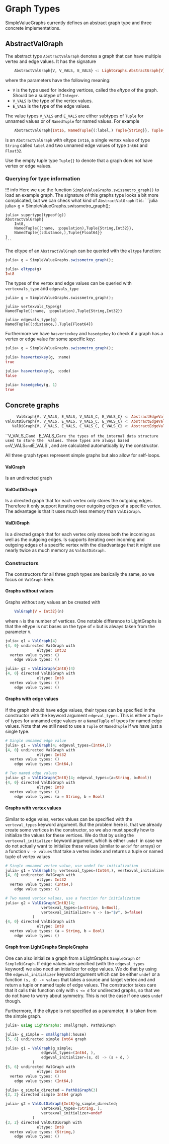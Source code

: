 # Graph Types

SimpleValueGraphs currently defines an abstract graph type
and three concrete implementations.

## AbstractValGraph

The abstract type `AbstractValGraph` denotes a graph that can have multiple vertex
and edge values. It has the signature 
```julia
    AbstractValGraph{V, V_VALS, E_VALS} <: LightGraphs.AbstractGraph{V}
```
where the parameters have the following meaning:
- `V` is the type used for indexing vertices, called the *eltype* of the graph. Should
    be a subtype of `Integer`.
- `V_VALS` is the type of the vertex values.
- `E_VALS` is the type of the edge values.

The value types `V_VALS` and `E_VALS` are either subtypes of `Tuple`  for unnamed values or of
`NamedTuple` for named values. For example
```julia
    AbstractValGraph{Int16, NamedTuple{(:label,) Tuple{String}}, Tuple{Int64, Float32}}
```
is an `AbstractValGraph` with eltype `Int16`, a single vertex value of type `String` called `label`
and two unnamed edge values of type `Int64` and `Float32`.

Use the empty tuple type `Tuple{}` to denote that a graph does not have vertex or edge values.

### Querying for type information

!!! info
    Here we use the function `SimpleValueGraphs.swissmetro_graph()` to load
    an example graph. The signature of this graphs type looks a bit more complicated,
    but we can check what kind of `AbstractValGraph` it is:
    ```julia
    julia> g = SimpleValueGraphs.swissmetro_graph();
    
    julia> supertype(typeof(g))
    AbstractValGraph{
        Int8,
        NamedTuple{(:name, :population),Tuple{String,Int32}},
        NamedTuple{(:distance,),Tuple{Float64}}
    }
    ```

The eltype of an `AbstractValGraph` can be queried with the `eltype` function:
```julia
julia> g = SimpleValueGraphs.swissmetro_graph();

julia> eltype(g)
Int8
```

The types of the vertex and edge values can be queried with `vertexvals_type` 
and `edgevals_type`

```
julia> g = SimpleValueGraphs.swissmetro_graph();

julia> vertexvals_type(g)
NamedTuple{(:name, :population),Tuple{String,Int32}}

julia> edgevals_type(g)
NamedTuple{(:distance,),Tuple{Float64}}
``` 

Furthermore we have `hasvertexkey` and `hasedgekey` to check if a graph has a vertex
or edge value for some specific key:

```julia
julia> g = SimpleValueGraphs.swissmetro_graph();

julia> hasvertexkey(g, :name)
true

julia> hasvertexkey(g, :code)
false

julia> hasedgekey(g, 1)
true
```

## Concrete graphs

```julia
     ValGraph{V, V_VALS, E_VALS, V_VALS_C, E_VALS_C} <: AbstractEdgeValGraph{V, V_VALS, E_VALS}
ValOutDiGraph{V, V_VALS, E_VALS, V_VALS_C, E_VALS_C} <: AbstractEdgeValGraph{V, V_VALS, E_VALS}
   ValDiGraph{V, V_VALS, E_VALS, C_VALS_C, E_VALS_C} <: AbstractEdgeValGraph{V, V_VALS, E_VALS}
```
``V_VALS_C`and `  E_VALS_C` are the types of the internal data structure used to store the  values. These types
are always based on `V_VALS` and `E_VALS`, and are calculated automatically by the constructor.

All three graph types represent simple graphs but also allow for self-loops.

#### ValGraph
Is an undirected graph

#### ValOutDiGraph
Is a directed graph that for each vertex only stores the outgoing edges. Therefore it only
support iterating over outgoing edges of a specific vertex. The advantage is that it uses much less
memory than `ValDiGraph`.

#### ValDiGraph
Is a directed graph that for each vertex only stores both the incoming as well as the outgoing edges.
Is supports iterating over incoming and outgoing edges of a specific vertex with the disadvantage
that it might use nearly twice as much memory as `ValOutDiGraph`.

### Constructors

The constructors for all three graph types are basically the same, so
we focus on `ValGraph` here.

#### Graphs without values

Graphs without any values an be created with 
```julia
    ValGraph{V = Int32}(n)
```
where `n` is the number of vertices. One notable difference to LightGraphs is that the
eltype is not bases on the type of `n` but is always taken from the parameter `V`.

```julia
julia> g1 = ValGraph(4)
{4, 0} undirected ValGraph with
              eltype: Int32
  vertex value types: ()
    edge value types: ()

julia> g2 = ValDiGraph{Int8}(4)
{4, 0} directed ValDiGraph with
              eltype: Int8
  vertex value types: ()
    edge value types: ()
```

#### Graphs with edge values

If the graph should have edge values, their types can be specified in the constructor
with the keyword argument `edgeval_types`. This is either a `Tuple` of types for unnamed
edge values or a `NamedTuple` of types for named edge values. 
Note that we still need to use a `Tuple` or `NamedTuple` if we have just a single type.

```julia
# Single unnamed edge value
julia> g1 = ValGraph(4; edgeval_types=(Int64,))
{4, 0} undirected ValGraph with
              eltype: Int32
  vertex value types: ()
    edge value types: (Int64,)

# Two named edge values
julia> g2 = ValDiGraph{Int8}(4; edgeval_types=(a=String, b=Bool))
{4, 0} directed ValDiGraph with
              eltype: Int8
  vertex value types: ()
    edge value types: (a = String, b = Bool)
```

#### Graphs with vertex values

Similar to edge vales, vertex values can be specified with the `verteval_types` keyword argument.
But the problem here is, that we already create some vertices in the constructor,
so we also must specify how to initialize the values for these vertices.
We do that by using the `vertexval_initializer` keyword argument, which is either `undef `in
case we do not actually want to initialize these values (similar to `undef` for arrays)
or a function `v -> values` that take a vertex index and returns a tuple or named tuple
of vertex values

```julia
# Single unnamed vertex value, use undef for initialization
julia> g1 = ValGraph(4; vertexval_types=(Int64,), vertexval_initializer=undef)
{4, 0} undirected ValGraph with
              eltype: Int32
  vertex value types: (Int64,)
    edge value types: ()

# Two named vertex values, use a function for initialization
julia> g2 = ValDiGraph{Int8}(4;
                vertexval_types=(a=String, b=Bool),
                vertexval_initializer= v -> (a="$v", b=false)
            )
{4, 0} directed ValDiGraph with
              eltype: Int8
  vertex value types: (a = String, b = Bool)
    edge value types: ()
```

#### Graph from LightGraphs SimpleGraphs

One can also initialize a graph from a LightGraphs `SimpleGraph` or `SimpleDiGraph`. If
edge values are specified (with the `edgeval_types` keyword) we also need an initializer for
edge values. We do that by using the `edgeval_initializer` keyword argument which can be
either `undef` or a function `(s, d) -> values` that takes a source and target vertex and
and return a tuple or named tuple of edge values.  The constructor takes care that it calls
this function only with `s <= d`  for undirected graphs, so that we do not have to worry
about symmetry. This is not the case if one uses `undef` though.

Furthermore, if the eltype is not specified as a parameter, it is taken from the simple
graph.

```julia
julia> using LightGraphs: smallgraph, PathDiGraph

julia> g_simple = smallgraph(:house)
{5, 6} undirected simple Int64 graph

julia> g1 = ValGraph(g_simple;
                edgeval_types=(Int64, ),
                edgeval_initializer=(s, d) -> (s + d, )
            )
{5, 6} undirected ValGraph with
              eltype: Int64
  vertex value types: ()
    edge value types: (Int64,)

julia> g_simple_directed = PathDiGraph(3)
{3, 2} directed simple Int64 graph

julia> g2 = ValOutDiGraph{Int8}(g_simple_directed;
                vertexval_types=(String, ),
                vertexval_initializer=undef
            )
{3, 2} directed ValOutDiGraph with
              eltype: Int8
  vertex value types: (String,)
    edge value types: ()
```







